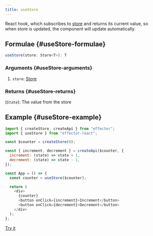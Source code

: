```yaml
---
title: useStore
---
```


React hook, which subscribes to [store](/en/api/effector/Store) and returns its current value, so when store is updated, the component will update automatically.

## Formulae {#useStore-formulae}

```ts
useStore(store: Store<T>): T
```

### Arguments {#useStore-arguments}

1. `store`: [Store](/en/api/effector/Store)

### Returns {#useStore-returns}

(_`State`_): The value from the store

## Example {#useStore-example}

```js
import { createStore, createApi } from "effector";
import { useStore } from "effector-react";

const $counter = createStore(0);

const { increment, decrement } = createApi($counter, {
  increment: (state) => state + 1,
  decrement: (state) => state - 1,
});

const App = () => {
  const counter = useStore($counter);

  return (
    <div>
      {counter}
      <button onClick={increment}>Increment</button>
      <button onClick={decrement}>Decrement</button>
    </div>
  );
};
```

[Try it](https://share.effector.dev/DHzp3z4r)
